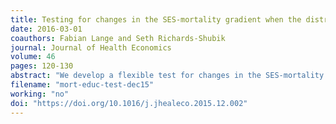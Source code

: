 ```yaml
---
title: Testing for changes in the SES-mortality gradient when the distribution of education changes too
date: 2016-03-01
coauthors: Fabian Lange and Seth Richards-Shubik
journal: Journal of Health Economics
volume: 46
pages: 120-130
abstract: "We develop a flexible test for changes in the SES-mortality gradient that accounts for changes in the distribution of education, the most commonly used marker of SES. We implement the test for the period between 1984 and 2006 in the United States using microdata from the Census and other surveys linked to death records. Using our flexible test, we find that the evidence for a change in the SES-mortality gradient is not as strong as previous research has suggested. Our results indicate that the gradient increased for females during this time period, but we cannot rule out that the gradient among males has not changed. Informally, the results suggest that the changes for females are mainly driven by the bottom of the education distribution."
filename: "mort-educ-test-dec15"
working: "no"
doi: "https://doi.org/10.1016/j.jhealeco.2015.12.002"
---
```

